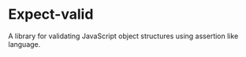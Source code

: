 # Expect-valid

A library for validating JavaScript object structures using assertion like language.
